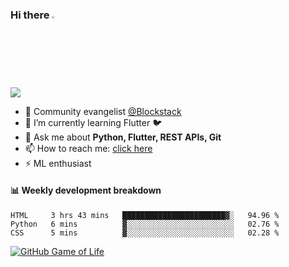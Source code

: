 ### Hi there <img src="https://camo.githubusercontent.com/35d3d11359a49bf12aebb834cc13fd81b95eff4e/68747470733a2f2f6d656469612e67697068792e636f6d2f6d656469612f6876524a434c467a6361737252346961377a2f67697068792e676966" height="2.5%" width="2.5%">

<!--
**Aman-zishan/Aman-zishan** is a ✨ _special_ ✨ repository because its `README.md` (this file) appears on your GitHub profile.-->

![](https://github-readme-stats.vercel.app/api?username=Aman-zishan&count_private=true&theme=dark&show_icons=true)




- 🔭 Community evangelist [@Blockstack](https://www.blockstack.org/)
- 🌱 I’m currently learning Flutter :bird:
- 💬 Ask me about **Python, Flutter, REST APIs, Git**
- 📫 How to reach me: [click here](https://www.amanzishan.me)
- ⚡ ML enthusiast

#### :bar_chart: Weekly development breakdown

<!--START_SECTION:waka-->
```text
HTML     3 hrs 43 mins   ███████████████████████▓░   94.96 % 
Python   6 mins          ▓░░░░░░░░░░░░░░░░░░░░░░░░   02.76 % 
CSS      5 mins          ▓░░░░░░░░░░░░░░░░░░░░░░░░   02.28 % 
```
<!--END_SECTION:waka-->

[![GitHub Game of Life](https://github4life.herokuapp.com/Aman-zishan.gif?z=6)](https://github.com/Aman-zishan)

